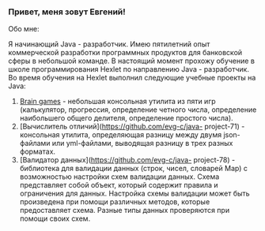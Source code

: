 ### Привет, меня зовут Евгений! 


Обо мне:

Я начинающий Java - разработчик. Имею пятилетний опыт коммерческой разработки программных продуктов для банковской сферы в небольшой команде. 
В настоящий момент  прохожу обучение в школе программирования Hexlet по направлению Java - разработчик.
Во время обучения на Hexlet выполнил следующие учебные проекты на Java: 
1. [Brain games](https://github.com/evg-c/java-project-61) - небольшая консольная утилита из пяти игр (калькулятор, прогрессия, определение четного числа, определение наибольшего общего делителя, определение простого числа). 
2. [Вычислитель отличий](https://github.com/evg-c/java- project-71) - консольная утилита, определяющая разницу между двумя json-файлами или yml-файлами, выводящая разницу в трех разных форматах. 
3. [Валидатор данных](https://github.com/evg-c/java- project-78) - библиотека для валидации данных (строк, чисел, словарей Map) с возможностью настройки схем валидации данных. Схема представляет собой объект, который содержит правила и ограничения для данных. Настройка схемы валидации может быть произведена при помощи различных методов, которые предоставляет схема. Разные типы данных проверяются при помощи своих схем. 


